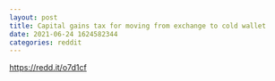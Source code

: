 ```yaml
--- 
layout: post 
title: Capital gains tax for moving from exchange to cold wallet 
date: 2021-06-24 1624582344 
categories: reddit 
--- 
```

https://redd.it/o7d1cf